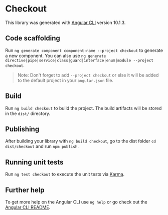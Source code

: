 # Checkout

This library was generated with [Angular CLI](https://github.com/angular/angular-cli) version 10.1.3.

## Code scaffolding

Run `ng generate component component-name --project checkout` to generate a new component. You can also use `ng generate directive|pipe|service|class|guard|interface|enum|module --project checkout`.
> Note: Don't forget to add `--project checkout` or else it will be added to the default project in your `angular.json` file. 

## Build

Run `ng build checkout` to build the project. The build artifacts will be stored in the `dist/` directory.

## Publishing

After building your library with `ng build checkout`, go to the dist folder `cd dist/checkout` and run `npm publish`.

## Running unit tests

Run `ng test checkout` to execute the unit tests via [Karma](https://karma-runner.github.io).

## Further help

To get more help on the Angular CLI use `ng help` or go check out the [Angular CLI README](https://github.com/angular/angular-cli/blob/master/README.md).
